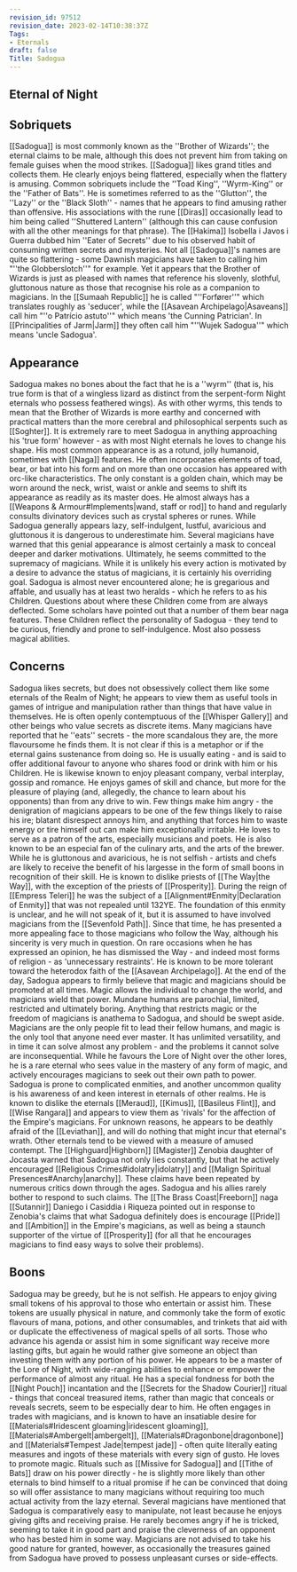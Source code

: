 ```yaml
---
revision_id: 97512
revision_date: 2023-02-14T10:38:37Z
Tags:
- Eternals
draft: false
Title: Sadogua
---
```

## Eternal of Night
## Sobriquets
[[Sadogua]] is most commonly known as the ''Brother of Wizards''; the eternal claims to be male, although this does not prevent him from taking on female guises when the mood strikes.
[[Sadogua]] likes grand titles and collects them. He clearly enjoys being flattered, especially when the flattery is amusing. Common sobriquets include the ''Toad King'', ''Wyrm-King'' or the ''Father of Bats''. He is sometimes referred to as the ''Glutton'', the ''Lazy'' or the ''Black Sloth'' - names that he appears to find amusing rather than offensive. His associations with the rune [[Diras]] occasionally lead to him being called ''Shuttered Lantern'' (although this can cause confusion with all the other meanings for that phrase). The [[Hakima]] Isobella i Javos i Guerra dubbed him ''Eater of Secrets'' due to his observed habit of consuming written secrets and mysteries. Not all [[Sadogua]]'s names are quite so flattering - some Dawnish magicians have taken to calling him "''the Globberslotch''" for example. Yet it appears that the Brother of Wizards is just as pleased with names that reference his slovenly, slothful, gluttonous nature as those that recognise his role as a companion to magicians.
In the [[Sumaah Republic]] he is called "''Forfører''" which translates roughly as 'seducer', while the [[Asavean Archipelago|Asaveans]] call him "''o Patrício astuto''" which means 'the Cunning Patrician'. In [[Principalities of Jarm|Jarm]] they often call him "''Wujek Sadogua''" which means 'uncle Sadogua'.
## Appearance
Sadogua makes no bones about the fact that he is a ''wyrm'' (that is, his true form is that of a wingless lizard as distinct from the serpent-form Night eternals who possess feathered wings). As with other wyrms, this tends to mean that the Brother of Wizards is more earthy and concerned with practical matters than the more cerebral and philosophical serpents such as [[Soghter]]. It is extremely rare to meet Sadogua in anything approaching his 'true form' however - as with most Night eternals he loves to change his shape.
His most common appearance is as a rotund, jolly humanoid, sometimes with [[Naga]] features. He often incorporates elements of toad, bear, or bat into his form and on more than one occasion has appeared with orc-like characteristics. The only constant is a golden chain, which may be worn around the neck, wrist, waist or ankle and seems to shift its appearance as readily as its master does. He almost always has a [[Weapons & Armour#Implements|wand, staff or rod]] to hand and regularly consults divinatory devices such as crystal spheres or runes.
While Sadogua generally appears lazy, self-indulgent, lustful, avaricious and gluttonous it is dangerous to underestimate him. Several magicians have warned that this genial appearance is almost certainly a mask to conceal deeper and darker motivations. Ultimately, he seems committed to the supremacy of magicians. While it is unlikely his every action is motivated by a desire to advance the status of magicians, it is certainly his overriding goal.
Sadogua is almost never encountered alone; he is gregarious and affable, and usually has at least two heralds - which he refers to as his Children. Questions about where these Children come from are always deflected. Some scholars have pointed out that a number of them bear naga features. These Children reflect the personality of Sadogua - they tend to be curious, friendly and prone to self-indulgence. Most also possess magical abilities.
## Concerns
Sadogua likes secrets, but does not obsessively collect them like some eternals of the Realm of Night; he appears to view them as useful tools in games of intrigue and manipulation rather than things that have value in themselves. He is often openly contemptuous of the [[Whisper Gallery]] and other beings who value secrets as discrete items. Many magicians have reported that he ''eats'' secrets - the more scandalous they are, the more flavoursome he finds them. It is not clear if this is a metaphor or if the eternal gains sustenance from doing so. 
He is usually eating - and is said to offer additional favour to anyone who shares food or drink with him or his Children. He is likewise known to enjoy pleasant company, verbal interplay, gossip and romance. He enjoys games of skill and chance, but more for the pleasure of playing (and, allegedly, the chance to learn about his opponents) than from any drive to win. Few things make him angry - the denigration of magicians appears to be one of the few things likely to raise his ire; blatant disrespect annoys him, and anything that forces him to waste energy or tire himself out can make him exceptionally irritable.
He loves to serve as a patron of the arts, especially musicians and poets. He is also known to be an especial fan of the culinary arts, and the arts of the brewer. While he is gluttonous and avaricious, he is not selfish - artists and chefs are likely to receive the benefit of his largesse in the form of small boons in recognition of their skill.
He is known to dislike priests of [[The Way|the Way]], with the exception of the priests of [[Prosperity]]. During the reign of [[Empress Teleri]] he was the subject of a [[Alignment#Enmity|Declaration of Enmity]] that was not repealed until 132YE. The foundation of this enmity is unclear, and he will not speak of it, but it is assumed to have involved magicians from the [[Sevenfold Path]]. Since that time, he has presented a more appealing face to those magicians who follow the Way, although his sincerity is very much in question. On rare occasions when he has expressed an opinion, he has dismissed the Way - and indeed most forms of religion - as 'unnecessary restraints'. He is known to be more tolerant toward the heterodox faith of the [[Asavean Archipelago]].
At the end of the day, Sadogua appears to firmly believe that magic and magicians should be promoted at all times. Magic allows the individual to change the world, and magicians wield that power. Mundane humans are parochial, limited, restricted and ultimately boring. Anything that restricts magic or the freedom of magicians is anathema to Sadogua, and should be swept aside. Magicians are the only people fit to lead their fellow humans, and magic is the only tool that anyone need ever master. It has unlimited versatility, and in time it can solve almost any problem - and the problems it cannot solve are inconsequential. While he favours the Lore of Night over the other lores, he is a rare eternal who sees value in the mastery of any form of magic, and actively encourages magicians to seek out their own path to power.
Sadogua is prone to complicated enmities, and another uncommon quality is his awareness of and keen interest in eternals of other realms. He is known to dislike the eternals [[Meraud]], [[Kimus]], [[Basileus Flint]], and [[Wise Rangara]] and appears to view them as 'rivals' for the affection of the Empire's magicians. For unknown reasons, he appears to be deathly afraid of the [[Leviathan]], and will do nothing that might incur that eternal's wrath. Other eternals tend to be viewed with a measure of amused contempt.
The [[Highguard|Highborn]] [[Magister]] Zenobia daughter of Jocasta warned that Sadogua not only lies constantly, but that he actively encouraged [[Religious Crimes#idolatry|idolatry]] and [[Malign Spiritual Presences#Anarchy|anarchy]]. These claims have been repeated by numerous critics down through the ages. Sadogua and his allies rarely bother to respond to such claims. The [[The Brass Coast|Freeborn]] naga [[Sutannir]] Daniego i Casiddia i Riqueza pointed out in response to Zenobia's claims that what Sadogua definitely does is encourage [[Pride]] and [[Ambition]] in the Empire's magicians, as well as being a staunch supporter of the virtue of [[Prosperity]] (for all that he encourages magicians to find easy ways to solve their problems).
## Boons
Sadogua may be greedy, but he is not selfish. He appears to enjoy giving small tokens of his approval to those who entertain or assist him. These tokens are usually physical in nature, and commonly take the form of exotic flavours of mana, potions, and other consumables, and trinkets that aid with or duplicate the effectiveness of magical spells of all sorts. Those who advance his agenda or assist him in some significant way receive more lasting gifts, but again he would rather give someone an object than investing them with any portion of his power.
He appears to be a master of the Lore of Night, with wide-ranging abilities to enhance or empower the performance of almost any ritual. He has a special fondness for both the [[Night Pouch]] incantation and the [[Secrets for the Shadow Courier]] ritual - things that conceal treasured items, rather than magic that conceals or reveals secrets, seem to be especially dear to him.
He often engages in trades with magicians, and is known to have an insatiable desire for [[Materials#Iridescent gloaming|iridescent gloaming]], [[Materials#Ambergelt|ambergelt]], [[Materials#Dragonbone|dragonbone]] and [[Materials#Tempest Jade|tempest jade]] - often quite literally eating measures and ingots of these materials with every sign of gusto.
He loves to promote magic. Rituals such as [[Missive for Sadogua]] and [[Tithe of Bats]] draw on his power directly - he is slightly more likely than other eternals to bind himself to a ritual promise if he can be convinced that doing so will offer assistance to many magicians without requiring too much actual activity from the lazy eternal.
Several magicians have mentioned that Sadogua is comparatively easy to manipulate, not least because he enjoys giving gifts and receiving praise. He rarely becomes angry if he is tricked, seeming to take it in good part and praise the cleverness of an opponent who has bested him in some way. Magicians are not advised to take his good nature for granted, however, as occasionally the treasures gained from Sadogua have proved to possess unpleasant curses or side-effects.